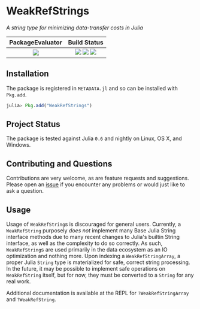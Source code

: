 
# WeakRefStrings

*A string type for minimizing data-transfer costs in Julia*

| **PackageEvaluator**                                            | **Build Status**                                                                                |
|:---------------------------------------------------------------:|:-----------------------------------------------------------------------------------------------:|
| [![][pkg-0.6-img]][pkg-0.6-url] | [![][travis-img]][travis-url] [![][appveyor-img]][appveyor-url] [![][codecov-img]][codecov-url] |


## Installation

The package is registered in `METADATA.jl` and so can be installed with `Pkg.add`.

```julia
julia> Pkg.add("WeakRefStrings")
```

## Project Status

The package is tested against Julia `0.6` and nightly on Linux, OS X, and Windows.

## Contributing and Questions

Contributions are very welcome, as are feature requests and suggestions. Please open an
[issue][issues-url] if you encounter any problems or would just like to ask a question.

[travis-img]: https://travis-ci.org/JuliaData/WeakRefStrings.jl.svg?branch=master
[travis-url]: https://travis-ci.org/JuliaData/WeakRefStrings.jl

[appveyor-img]: https://ci.appveyor.com/api/projects/status/h227adt6ovd1u3sx/branch/master?svg=true
[appveyor-url]: https://ci.appveyor.com/project/quinnj/weakrefstrings-jl/branch/master

[codecov-img]: https://codecov.io/gh/JuliaData/WeakRefStrings.jl/branch/master/graph/badge.svg
[codecov-url]: https://codecov.io/gh/JuliaData/WeakRefStrings.jl

[issues-url]: https://github.com/JuliaData/WeakRefStrings.jl/issues

[pkg-0.6-img]: http://pkg.julialang.org/badges/WeakRefStrings_0.6.svg
[pkg-0.6-url]: http://pkg.julialang.org/?pkg=WeakRefStrings

## Usage

Usage of `WeakRefString`s is discouraged for general users. Currently, a `WeakRefString` purposely _does not_ implement many Base Julia String interface methods due to many recent changes to Julia's builtin String interface, as well as the complexity to do so correctly. As such, `WeakRefString`s are used primarily in the data ecosystem as an IO optimization and nothing more. Upon indexing a `WeakRefStringArray`, a proper Julia `String` type is materialized for safe, correct string processing. In the future, it may be possible to implement safe operations on `WeakRefString` itself, but for now, they must be converted to a `String` for any real work.

Additional documentation is available at the REPL for `?WeakRefStringArray` and `?WeakRefString`.
